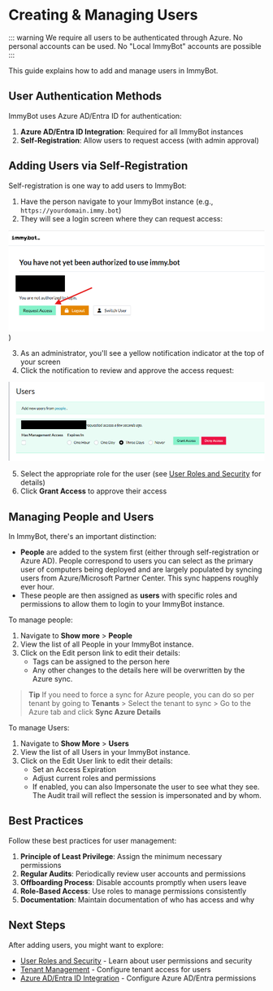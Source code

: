 # Creating & Managing Users

::: warning
 We require all users to be authenticated through Azure. No personal accounts can be used. No "Local ImmyBot" accounts are possible
:::

This guide explains how to add and manage users in ImmyBot.

## User Authentication Methods

ImmyBot uses Azure AD/Entra ID for authentication:

1. **Azure AD/Entra ID Integration**: Required for all ImmyBot instances
2. **Self-Registration**: Allow users to request access (with admin approval)

## Adding Users via Self-Registration

Self-registration is one way to add users to ImmyBot:

1. Have the person navigate to your ImmyBot instance (e.g., `https://yourdomain.immy.bot`)
2. They will see a login screen where they can request access:

![User requesting access](/Documentation/HowToGuides/Request-Access.png))

3. As an administrator, you'll see a yellow notification indicator at the top of your screen
4. Click the notification to review and approve the access request:

![Approving access request](/Documentation/HowToGuides/Approve-Access.png)

5. Select the appropriate role for the user (see [User Roles and Security](/Documentation/Administration/user-roles.md) for details)
6. Click **Grant Access** to approve their access

## Managing People and Users

In ImmyBot, there's an important distinction:
- **People** are added to the system first (either through self-registration or Azure AD).  People correspond to users you can select as the primary user of computers being deployed and are largely populated by syncing users from Azure/Microsoft Partner Center. This sync happens roughly ever hour.
- These people are then assigned as **users** with specific roles and permissions to allow them to login to your ImmyBot instance.

To manage people:

1. Navigate to **Show more** > **People**
2. View the list of all People in your ImmyBot instance.
3. Click on the Edit person link to edit their details:
   - Tags can be assigned to the person here
   - Any other changes to the details here will be overwritten by the Azure sync.

>**Tip** If you need to force a sync for Azure people, you can do so per tenant by going to **Tenants** > Select the tenant to sync > Go to the Azure tab and click **Sync Azure Details**

To manage Users:
1. Navigate to **Show More** > **Users**
2. View the list of all Users in your ImmyBot instance.
3. Click on the Edit User link to edit their details:
   - Set an Access Expiration
   - Adjust current roles and permissions
   - If enabled, you can also Impersonate the user to see what they see.  The Audit trail will reflect the session is impersonated and by whom.

## Best Practices

Follow these best practices for user management:

1. **Principle of Least Privilege**: Assign the minimum necessary permissions
2. **Regular Audits**: Periodically review user accounts and permissions
3. **Offboarding Process**: Disable accounts promptly when users leave
4. **Role-Based Access**: Use roles to manage permissions consistently
5. **Documentation**: Maintain documentation of who has access and why

## Next Steps

After adding users, you might want to explore:

- [User Roles and Security](/Documentation/Administration/user-roles.md) - Learn about user permissions and security
- [Tenant Management](/Documentation/Administration/tenant-management.md) - Configure tenant access for users
- [Azure AD/Entra ID Integration](/Documentation/Integrations/azure-graph-permissions-setup.md) - Configure Azure AD/Entra permissions
